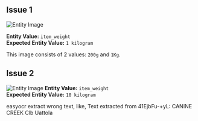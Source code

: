 ## Issue 1

![Entity Image](https://m.media-amazon.com/images/I/81e2YtCOKvL.jpg)

**Entity Value:** `item_weight`  
**Expected Entity Value:** `1 kilogram`  

This image consists of 2 values: `200g` and `1Kg`.

## Issue 2

![Entity Image](https://m.media-amazon.com/images/I/41EjbFu-+yL.jpg)
**Entity Value:** `item_weight`  
**Expected Entity Value:** `10 kilogram`  

easyocr extract wrong text, like,
Text extracted from 41EjbFu-+yL: CANINE CREEK Clb Uattola